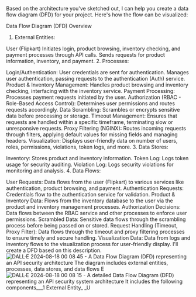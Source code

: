 Based on the architecture you've sketched out, I can help you create a data flow diagram (DFD) for your project. Here's how the flow can be visualized:

Data Flow Diagram (DFD) Overview
1. External Entities:

User (Flipkart)
Initiates login, product browsing, inventory checking, and payment processes through API calls.
Sends requests for product information, inventory, and payment.
2. Processes:

Login/Authentication:
User credentials are sent for authentication.
Manages user authentication, passing requests to the authentication (Auth) service.
Product & Inventory Management:
Handles product browsing and inventory checking, interfacing with the inventory service.
Payment Processing:
Processes payment requests initiated by the user.
Authorization (RBAC - Role-Based Access Control):
Determines user permissions and routes requests accordingly.
Data Scrambling:
Scrambles or encrypts sensitive data before processing or storage.
Timeout Management:
Ensures that requests are handled within a specific timeframe, terminating slow or unresponsive requests.
Proxy Filtering (NGINX):
Routes incoming requests through filters, applying default values for missing fields and managing headers.
Visualization:
Displays user-friendly data on number of users, roles, permissions, violations, token logs, and more.
3. Data Stores:

Inventory:
Stores product and inventory information.
Token Log:
Logs token usage for security auditing.
Violation Log:
Logs security violations for monitoring and analysis.
4. Data Flows:

User Requests:
Data flows from the user (Flipkart) to various services like authentication, product browsing, and payment.
Authentication Requests:
Credentials flow to the authentication service for validation.
Product & Inventory Data:
Flows from the inventory database to the user via the product and inventory management processes.
Authorization Decisions:
Data flows between the RBAC service and other processes to enforce user permissions.
Scrambled Data:
Sensitive data flows through the scrambling process before being passed on or stored.
Request Handling (Timeout, Proxy Filter):
Data flows through the timeout and proxy filtering processes to ensure timely and secure handling.
Visualization Data:
Data from logs and inventory flows to the visualization process for user-friendly display.
I'll create a DFD based on this description.
![DALL·E 2024-08-18 00 08 45 - A Data Flow Diagram (DFD) representing an API security architecture  The diagram includes external entities, processes, data stores, and data flows  E](https://github.com/user-attachments/assets/461ee8be-1bc6-40c8-af52-2b290e7094dd)
![DALL·E 2024-08-18 00 08 15 - A detailed Data Flow Diagram (DFD) representing an API security system architecture  It includes the following components___1  __External Entity___ _U](https://github.com/user-attachments/assets/518d6bb0-cd96-42ef-ac72-78058872be28)
